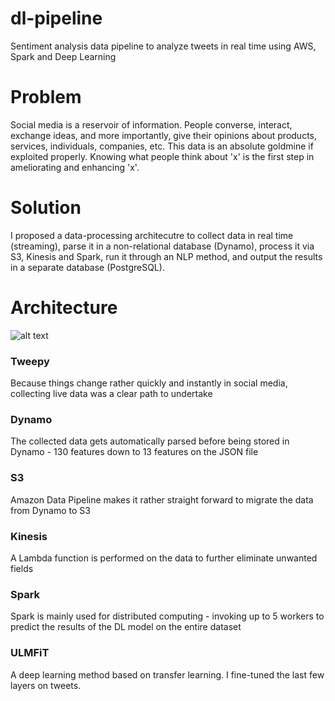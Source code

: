# dl-pipeline
Sentiment analysis data pipeline to analyze tweets in real time using AWS, Spark and Deep Learning

# Problem
Social media is a reservoir of information. People converse, interact, exchange ideas, and more importantly, give their opinions about products, services, individuals, companies, etc. This data is an absolute goldmine if exploited properly. Knowing what people think about 'x' is the first step in ameliorating and enhancing 'x'. 

# Solution 
I proposed a data-processing architecutre to collect data in real time (streaming), parse it in a non-relational database (Dynamo), process it via S3, Kinesis and Spark, run it through an NLP method, and output the results in a separate database (PostgreSQL). 

# Architecture 

![alt text](https://github.com/youcefjd/dl-pipeline/images/img.png?raw=true)


### Tweepy 
Because things change rather quickly and instantly in social media, collecting live data was a clear path to undertake
### Dynamo
The collected data gets automatically parsed before being stored in Dynamo - 130 features down to 13 features on the JSON file 
### S3
Amazon Data Pipeline makes it rather straight forward to migrate the data from Dynamo to S3
### Kinesis 
A Lambda function is performed on the data to further eliminate unwanted fields 
### Spark
Spark is mainly used for distributed computing - invoking up to 5 workers to predict the results of the DL model on the entire dataset 
### ULMFiT
A deep learning method based on transfer learning. I fine-tuned the last few layers on tweets. 


